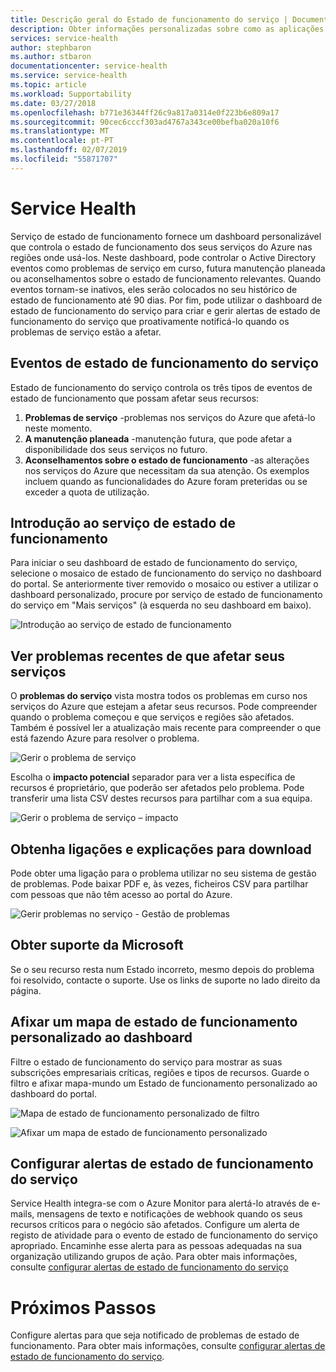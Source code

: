 ```yaml
---
title: Descrição geral do Estado de funcionamento do serviço | Documentos da Microsoft
description: Obter informações personalizadas sobre como as aplicações do Azure são afetadas por problemas de serviço do Azure, atuais e futuras e manutenção.
services: service-health
author: stephbaron
ms.author: stbaron
documentationcenter: service-health
ms.service: service-health
ms.topic: article
ms.workload: Supportability
ms.date: 03/27/2018
ms.openlocfilehash: b771e36344ff26c9a817a0314e0f223b6e809a17
ms.sourcegitcommit: 90cec6cccf303ad4767a343ce00befba020a10f6
ms.translationtype: MT
ms.contentlocale: pt-PT
ms.lasthandoff: 02/07/2019
ms.locfileid: "55871707"
---
```

# <a name="service-health"></a>Service Health
Serviço de estado de funcionamento fornece um dashboard personalizável que controla o estado de funcionamento dos seus serviços do Azure nas regiões onde usá-los. Neste dashboard, pode controlar o Active Directory eventos como problemas de serviço em curso, futura manutenção planeada ou aconselhamentos sobre o estado de funcionamento relevantes. Quando eventos tornam-se inativos, eles serão colocados no seu histórico de estado de funcionamento até 90 dias. Por fim, pode utilizar o dashboard de estado de funcionamento do serviço para criar e gerir alertas de estado de funcionamento do serviço que proativamente notificá-lo quando os problemas de serviço estão a afetar.

## <a name="service-health-events"></a>Eventos de estado de funcionamento do serviço
Estado de funcionamento do serviço controla os três tipos de eventos de estado de funcionamento que possam afetar seus recursos:
1. **Problemas de serviço** -problemas nos serviços do Azure que afetá-lo neste momento. 
2. **A manutenção planeada** -manutenção futura, que pode afetar a disponibilidade dos seus serviços no futuro.  
3. **Aconselhamentos sobre o estado de funcionamento** -as alterações nos serviços do Azure que necessitam da sua atenção. Os exemplos incluem quando as funcionalidades do Azure foram preteridas ou se exceder a quota de utilização.

## <a name="get-started-with-service-health"></a>Introdução ao serviço de estado de funcionamento
Para iniciar o seu dashboard de estado de funcionamento do serviço, selecione o mosaico de estado de funcionamento do serviço no dashboard do portal. Se anteriormente tiver removido o mosaico ou estiver a utilizar o dashboard personalizado, procure por serviço de estado de funcionamento do serviço em "Mais serviços" (à esquerda no seu dashboard em baixo).

![Introdução ao serviço de estado de funcionamento](./media/service-health-overview/azure-service-health-overview-1.png)

## <a name="see-current-issues-which-impact-your-services"></a>Ver problemas recentes de que afetar seus serviços
O **problemas do serviço** vista mostra todos os problemas em curso nos serviços do Azure que estejam a afetar seus recursos. Pode compreender quando o problema começou e que serviços e regiões são afetados. Também é possível ler a atualização mais recente para compreender o que está fazendo Azure para resolver o problema. 

![Gerir o problema de serviço](./media/service-health-overview/azure-service-health-overview-2.png)

Escolha o **impacto potencial** separador para ver a lista específica de recursos é proprietário, que poderão ser afetados pelo problema. Pode transferir uma lista CSV destes recursos para partilhar com a sua equipa.

![Gerir o problema de serviço – impacto](./media/service-health-overview/azure-service-health-overview-4.png)

## <a name="get-links-and-downloadable-explanations"></a>Obtenha ligações e explicações para download 
Pode obter uma ligação para o problema utilizar no seu sistema de gestão de problemas. Pode baixar PDF e, às vezes, ficheiros CSV para partilhar com pessoas que não têm acesso ao portal do Azure.   

![Gerir problemas no serviço - Gestão de problemas](./media/service-health-overview/azure-service-health-overview-3.png)

## <a name="get-support-from-microsoft"></a>Obter suporte da Microsoft
Se o seu recurso resta num Estado incorreto, mesmo depois do problema foi resolvido, contacte o suporte.  Use os links de suporte no lado direito da página.  

## <a name="pin-a-personalized-health-map-to-your-dashboard"></a>Afixar um mapa de estado de funcionamento personalizado ao dashboard
Filtre o estado de funcionamento do serviço para mostrar as suas subscrições empresariais críticas, regiões e tipos de recursos. Guarde o filtro e afixar mapa-mundo um Estado de funcionamento personalizado ao dashboard do portal. 

![Mapa de estado de funcionamento personalizado de filtro](./media/service-health-overview/azure-service-health-overview-6a.png)

![Afixar um mapa de estado de funcionamento personalizado](./media/service-health-overview/azure-service-health-overview-6b.png)

## <a name="configure-service-health-alerts"></a>Configurar alertas de estado de funcionamento do serviço
Service Health integra-se com o Azure Monitor para alertá-lo através de e-mails, mensagens de texto e notificações de webhook quando os seus recursos críticos para o negócio são afetados. Configure um alerta de registo de atividade para o evento de estado de funcionamento do serviço apropriado. Encaminhe esse alerta para as pessoas adequadas na sua organização utilizando grupos de ação. Para obter mais informações, consulte [configurar alertas de estado de funcionamento do serviço](../azure-monitor/platform/alerts-activity-log-service-notifications.md)

# <a name="next-steps"></a>Próximos Passos
Configure alertas para que seja notificado de problemas de estado de funcionamento. Para obter mais informações, consulte [configurar alertas de estado de funcionamento do serviço](../azure-monitor/platform/alerts-activity-log-service-notifications.md). 
